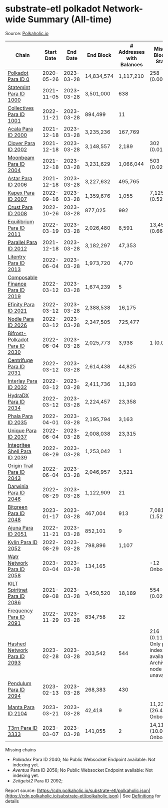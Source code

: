 # substrate-etl polkadot Network-wide Summary (All-time)

Source: [Polkaholic.io](https://polkaholic.io)


| Chain            | Start Date | End Date | End Block | # Addresses with Balances | Missing Blocks / Status |
| ---------------- | ---------- | ---------| --------- | ------------------------- | ----------------------- |
| [Polkadot Para ID 0](/polkadot/0-polkadot) | 2020-05-26 | 2023-03-28 | 14,834,574 |  1,117,210 | 258 (0.00%)  |
| [Statemint Para ID 1000](/polkadot/1000-statemint) | 2021-11-05 | 2023-03-28 | 3,501,000 |  638 |    |
| [Collectives Para ID 1001](/polkadot/1001-collectives) | 2022-11-21 | 2023-03-28 | 894,499 |  11 |    |
| [Acala Para ID 2000](/polkadot/2000-acala) | 2021-12-18 | 2023-03-28 | 3,235,236 |  167,769 |    |
| [Clover Para ID 2002](/polkadot/2002-clover) | 2021-12-18 | 2023-03-28 | 3,148,557 |  2,189 | 302 (0.01%)  |
| [Moonbeam Para ID 2004](/polkadot/2004-moonbeam) | 2021-12-18 | 2023-03-28 | 3,231,629 |  1,066,044 | 503 (0.02%)  |
| [Astar Para ID 2006](/polkadot/2006-astar) | 2021-12-18 | 2023-03-28 | 3,227,632 |  495,765 |    |
| [Kapex Para ID 2007](/polkadot/2007-kapex) | 2022-09-16 | 2023-03-28 | 1,359,676 |  1,055 | 7,125 (0.52%)  |
| [Crust Para ID 2008](/polkadot/2008-crust) | 2022-10-26 | 2023-03-28 | 877,025 |  992 |    |
| [Equilibrium Para ID 2011](/polkadot/2011-equilibrium) | 2022-03-19 | 2023-03-28 | 2,026,480 |  8,591 | 13,459 (0.66%)  |
| [Parallel Para ID 2012](/polkadot/2012-parallel) | 2021-12-18 | 2023-03-28 | 3,182,297 |  47,353 |    |
| [Litentry Para ID 2013](/polkadot/2013-litentry) | 2022-06-04 | 2023-03-28 | 1,973,720 |  4,770 |    |
| [Composable Finance Para ID 2019](/polkadot/2019-composable) | 2022-03-12 | 2023-03-28 | 1,674,239 |  5 |    |
| [Efinity Para ID 2021](/polkadot/2021-efinity) | 2022-03-12 | 2023-03-28 | 2,388,538 |  16,175 |    |
| [Nodle Para ID 2026](/polkadot/2026-nodle) | 2022-03-12 | 2023-03-28 | 2,347,505 |  725,477 |    |
| [Bifrost-Polkadot Para ID 2030](/polkadot/2030-bifrost-dot) | 2022-06-04 | 2023-03-28 | 2,025,773 |  3,938 | 1 (0.00%)  |
| [Centrifuge Para ID 2031](/polkadot/2031-centrifuge) | 2022-03-12 | 2023-03-28 | 2,614,438 |  44,825 |    |
| [Interlay Para ID 2032](/polkadot/2032-interlay) | 2022-03-12 | 2023-03-28 | 2,411,736 |  11,393 |    |
| [HydraDX Para ID 2034](/polkadot/2034-hydradx) | 2022-03-12 | 2023-03-28 | 2,224,457 |  23,358 |    |
| [Phala Para ID 2035](/polkadot/2035-phala) | 2022-04-01 | 2023-03-28 | 2,195,794 |  3,163 |    |
| [Unique Para ID 2037](/polkadot/2037-unique) | 2022-06-04 | 2023-03-28 | 2,008,038 |  23,315 |    |
| [Integritee Shell Para ID 2039](/polkadot/2039-integritee-shell) | 2022-08-29 | 2023-03-28 | 1,253,042 |  1 |    |
| [Origin Trail Para ID 2043](/polkadot/2043-origintrail) | 2022-06-04 | 2023-03-28 | 2,046,957 |  3,521 |    |
| [Darwinia Para ID 2046](/polkadot/2046-darwinia) | 2022-08-29 | 2023-03-28 | 1,122,909 |  21 |    |
| [Bitgreen Para ID 2048](/polkadot/2048-bitgreen) | 2023-01-17 | 2023-03-28 | 467,004 |  913 | 7,081 (1.52%)  |
| [Ajuna Para ID 2051](/polkadot/2051-ajuna) | 2022-11-21 | 2023-03-28 | 852,101 |  9 |    |
| [Kylin Para ID 2052](/polkadot/2052-kylin) | 2022-08-29 | 2023-03-28 | 798,896 |  1,107 |    |
| [Watr Network Para ID 2058](/polkadot/2058-watr) | 2023-03-04 | 2023-03-28 | 134,165 |   | -12  Onboarding |
| [KILT Spiritnet Para ID 2086](/polkadot/2086-kilt) | 2021-09-08 | 2023-03-28 | 3,450,520 |  18,189 | 554 (0.02%)  |
| [Frequency Para ID 2091](/polkadot/2091-frequency) | 2022-11-29 | 2023-03-28 | 834,758 |  22 |    |
| [Hashed Network Para ID 2093](/polkadot/2093-hashed) | 2023-02-28 | 2023-03-28 | 203,542 |  544 | 216 (0.11%) Only partial index available: Archive node unavailable |
| [Pendulum Para ID 2094](/polkadot/2094-pendulum) | 2023-02-13 | 2023-03-28 | 268,383 |  430 |    |
| [Manta Para ID 2104](/polkadot/2104-manta) | 2023-03-21 | 2023-03-28 | 42,418 |  9 | 11,230 (26.47%) Onboarding |
| [T3rn Para ID 3333](/polkadot/3333-t3rn) | 2023-03-07 | 2023-03-28 | 141,055 |  2 | 14,113 (10.01%) Onboarding |

Missing chains


* *Polkadex* Para ID 2040; No Public Websocket Endpoint available: Not indexing yet.
* *Aventus* Para ID 2056; No Public Websocket Endpoint available: Not indexing yet.
* *Zeitgeist2* Para ID 2092; 

Report source: [https://cdn.polkaholic.io/substrate-etl/polkaholic.json](https://cdn.polkaholic.io/substrate-etl/polkaholic.json) | See [Definitions](/DEFINITIONS.md) for details
